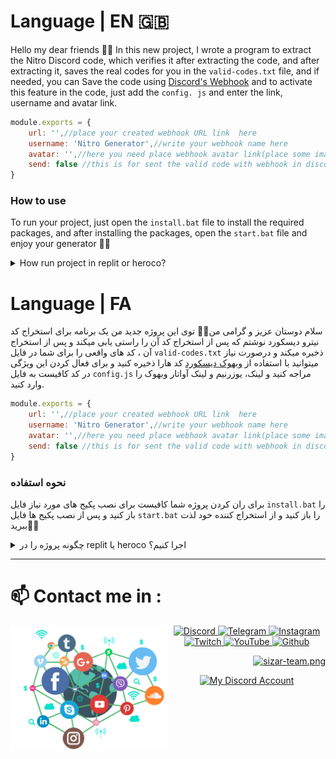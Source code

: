 # Language | EN 🇬🇧
Hello my dear friends 👋🏻
In this new project, I wrote a program to extract the Nitro Discord code, which verifies it after extracting the code, and after extracting it, saves the real codes for you in the `valid-codes.txt` file, and if needed, you can Save the code using [Discord's Webhook](https://discordjs.guide/popular-topics/webhooks.html#what-is-a-webhook) and to activate this feature in the code, just add the `config. js` and enter the link, username and avatar link.

```js
module.exports = {
    url: '',//place your created webhook URL link  here
    username: 'Nitro Generator',//write your webhook name here
    avatar: '',//here you need place webhook avatar link(place some image link)
    send: false //this is for sent the valid code with webhook in discord channel.you can set it "true" to sent it or set it "false" to don't sending
}
```

### How to use
To run your project, just open the `install.bat` file to install the required packages, and after installing the packages, open the `start.bat` file and enjoy your generator 💪🏻

<details><summary> How run project in replit or heroco? </summary>

that was so easy, after you click that buttons👇🏻 you will create some project like this source with importing this source🎓 and after that with installing source packages, run your Nitro Generator.
<p align="center">

  <a href="https://heroku.com/deploy?template=https://github.com/Sobhan-SRZA/Discord-Nitro-Generator">
    <img align="center" alt="Deploy on Herokucd" src ="https://www.herokucdn.com/deploy/button.svg" >
  </a>

  <a href="https://glitch.com/edit/#!/import/github/Sobhan-SRZA/Discord-Nitro-Generator">
    <img align="center" alt="Remix on Glitch" src ="https://cdn.glitch.com/2703baf2-b643-4da7-ab91-7ee2a2d00b5b%2Fremix-button.svg" >
  </a>

  <a href="https://repl.it/github/Sobhan-SRZA/Discord-Nitro-Generator">
    <img align="center" alt="Use on Replit" src ="https://repl.it/badge/github/Sobhan-SRZA/Discord-Nitro-Generator" >
  </a>
</p>
</details>


# Language | FA
سلام دوستان عزیز و گرامی من👋🏻
توی این پروژه جدید من یک برنامه برای استخراج کد نیترو دیسکورد نوشتم که پس از استخراج کد آن را راستی یابی میکند و پس از استخراج آن ، کد های واقعی را برای شما در فایل `valid-codes.txt` ذخیره میکند و درصورت نیاز میتوانید با استفاده از [وبهوک دیسکورد](https://discordjs.guide/popular-topics/webhooks.html#what-is-a-webhook) کد هارا ذخیره کنید و برای فعال کردن این ویژگی در کد کافیست به فایل `config.js` مراجه کنید و لینک، یوزرنیم و لینک آواتار وبهوک را وارد کنید.
```js
module.exports = {
    url: '',//place your created webhook URL link  here
    username: 'Nitro Generator',//write your webhook name here
    avatar: '',//here you need place webhook avatar link(place some image link)
    send: false //this is for sent the valid code with webhook in discord channel.you can set it "true" to sent it or set it "false" to don't sending
}
```

### نحوه استفاده
برای ران کردن پروژه شما کافیست برای نصب پکیج های مورد نیاز فایل `install.bat` را باز کنید و پس از نصب پکیج ها فایل `start.bat` را باز کنید و از استخراج کننده خود لذت ببرید💪🏻

<details><summary> چگونه پروژه را در replit یا heroco اجرا کنیم؟ </summary>

خیلی راحت است، بعد از اینکه روی اون دکمه ها کلیک کردید، با وارد کردن این سورس پروژه ای مثل این سورس ایجاد می کنید و بعد از نصب بسته های سورس، Nitro Generator خود را اجرا کنید.

<p align="center">

  <a href="https://heroku.com/deploy?template=https://github.com/Sobhan-SRZA/Discord-Nitro-Generator">
    <img align="center" alt="Deploy on Herokucd" src ="https://www.herokucdn.com/deploy/button.svg" >
  </a>

  <a href="https://glitch.com/edit/#!/import/github/Sobhan-SRZA/Discord-Nitro-Generator">
    <img align="center" alt="Remix on Glitch" src ="https://cdn.glitch.com/2703baf2-b643-4da7-ab91-7ee2a2d00b5b%2Fremix-button.svg" >
  </a>

  <a href="https://repl.it/github/Sobhan-SRZA/Discord-Nitro-Generator">
    <img align="center" alt="Use on Replit" src ="https://repl.it/badge/github/Sobhan-SRZA/Discord-Nitro-Generator" >
  </a>
</p>
</details>

---

# **📫 Contact me in :** &nbsp;

<p align="center">
  <a href="https://zil.ink/sobhan.srza">
    <img align="left" src ="https://raw.githubusercontent.com/Sobhan-SRZA/Sobhan-SRZA/main/source/social-media.png" width = 50% >
  </a>
  <a href="https://discord.gg/WMhke7BW7J">
    <img alt="Discord" src="https://img.shields.io/static/v1?message=Discord&logo=discord&label=&color=7289d9&logoColor=white&labelColor=&style=flat" height="30" />
  </a>
  <a href="https://t.me/pc_clubs">
    <img alt="Telegram" src="https://img.shields.io/static/v1?message=Telegram&logo=telegram&label=&color=229ED9&logoColor=white&labelColor=&style=flat" height="30" />
  </a>
  <a href="https://www.instagram.com/pc__clubs/">
    <img alt="Instagram" src="https://img.shields.io/static/v1?message=Instagram&logo=instagram&label=&color=C13584&logoColor=white&labelColor=&style=flat" height="30" />
  </a>
  </a>
  <a href="https://www.twitch.tv/sobhan_srza">
    <img alt="Twitch" src="https://img.shields.io/static/v1?message=Twitch&logo=twitch&label=&color=6441A4&logoColor=white&labelColor=&style=flat" height="30" />
  </a>
  <a href="https://b2n.ir/pc-club">
    <img alt="YouTube" src="https://img.shields.io/static/v1?message=YouTube&logo=youtube&label=&color=FF0000&logoColor=white&labelColor=&style=flat" height="30" />
  </a>
  <a href="https://github.com/Sobhan-SRZA">
    <img alt="Github" src="https://img.shields.io/static/v1?message=Github&logo=github&label=&color=000000&logoColor=white&labelColor=&style=flat" height="30" />
  </a>
</p>
<p align="right">
  <a href="https://discord.gg/WMhke7BW7J" target="_blank"> 
    <img src="https://discord.com/api/guilds/912596015075455016/widget.png?style=banner2" alt="sizar-team.png">
  </a>
</p>
<p align="center">
  <a href="https://discord.com/users/831934465609302056" target="_blank">
    <img alt="My Discord Account" src="https://discord.c99.nl/widget/theme-1/831934465609302056.png"  />
  </a>
</p>
